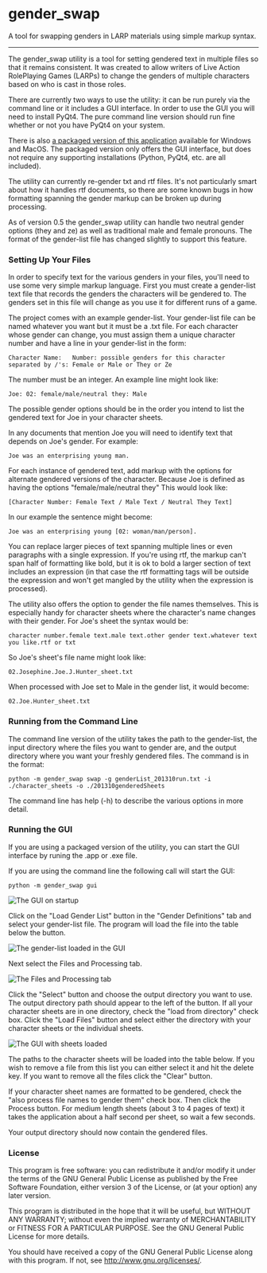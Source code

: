 gender_swap
===========

A tool for swapping genders in LARP materials using simple markup syntax.

-----------------------

The gender_swap utility is a tool for setting gendered text in multiple files so that it remains consistent. It was created to allow writers of Live Action RolePlaying Games (LARPs) to change the genders of multiple characters based on who is cast in those roles.

There are currently two ways to use the utility: it can be run purely via the command line or it includes a GUI interface. In order to use the GUI you will need to install PyQt4. The pure command line version should run fine whether or not you have PyQt4 on your system.

There is also [a packaged version of this application](http://www.digitalchangeling.com/gender_swap_pg/index.html) available for Windows and MacOS. The packaged version only offers the GUI interface, but does not require any supporting installations (Python, PyQt4, etc. are all included).

The utility can currently re-gender txt and rtf files. It's not particularly smart about how it handles rtf documents, so there are some known bugs in how formatting spanning the gender markup can be broken up during processing. 

As of version 0.5 the gender_swap utility can handle two neutral gender options (they and ze) as well as traditional male and female pronouns. The format of the gender-list file has changed slightly to support this feature.

### Setting Up Your Files

In order to specify text for the various genders in your files, you'll need to use some very simple markup language. First you must create a gender-list text file that records the genders the characters will be gendered to. The genders set in this file will change as you use it for different runs of a game. 

The project comes with an example gender-list. Your gender-list file can be named whatever you want but it must be a .txt file. For each character whose gender can change, you must assign them a unique character number and have a line in your gender-list in the form:

    Character Name:   Number: possible genders for this character separated by /'s: Female or Male or They or Ze

The number must be an integer. An example line might look like:

    Joe: 02: female/male/neutral they: Male

The possible gender options should be in the order you intend to list the gendered text for Joe in your character sheets. 

In any documents that mention Joe you will need to identify text that depends on Joe's gender. For example:

    Joe was an enterprising young man.

For each instance of gendered text, add markup with the options for alternate gendered versions of the character. Because Joe is defined as having the options "female/male/neutral they" This would look like:

    [Character Number: Female Text / Male Text / Neutral They Text]

In our example the sentence might become:

    Joe was an enterprising young [02: woman/man/person].

You can replace larger pieces of text spanning multiple lines or even paragraphs with a single expression. If you're using rtf, the markup can't span half of formatting like bold, but it is ok to bold a larger section of text includes an expression (in that case the rtf formatting tags will be outside the expression and won't get mangled by the utility when the expression is processed). 

The utility also offers the option to gender the file names themselves. This is especially handy for character sheets where the character's name changes with their gender. For Joe's sheet the syntax would be:

    character number.female text.male text.other gender text.whatever text you like.rtf or txt

So Joe's sheet's file name might look like:

    02.Josephine.Joe.J.Hunter_sheet.txt

When processed with Joe set to Male in the gender list, it would become:

    02.Joe.Hunter_sheet.txt

### Running from the Command Line

The command line version of the utility takes the path to the gender-list, the input directory where the files you want to gender are, and the output directory where you want your freshly gendered files. The command is in the format:

    python -m gender_swap swap -g genderList_201310run.txt -i ./character_sheets -o ./201310genderedSheets

The command line has help (-h) to describe the various options in more detail. 

### Running the GUI

If you are using a packaged version of the utility, you can start the GUI interface by runing the .app or .exe file.

If you are using the command line the following call will start the GUI:

    python -m gender_swap gui

![The GUI on startup](http://www.digitalchangeling.com/gender_swap_pg/GUI_open.png "The GUI on startup")

Click on the "Load Gender List" button in the "Gender Definitions" tab and select your gender-list file. The program will load the file into the table below the button.

![The gender-list loaded in the GUI](http://www.digitalchangeling.com/gender_swap_pg/GUI_listloaded.png "The gender-list loaded in the GUI")

Next select the Files and Processing tab.

![The Files and Processing tab](http://www.digitalchangeling.com/gender_swap_pg/GUI_filestab.png "The Files and Processing tab")

Click the "Select" button and choose the output directory you want to use. The output directory path should appear to the left of the button. If all your character sheets are in one directory, check the "load from directory" check box. Click the "Load Files" button and select either the directory with your character sheets or the individual sheets. 

![The GUI with sheets loaded](http://www.digitalchangeling.com/gender_swap_pg/GUI_filesselected.png "The GUI with sheets loaded")

The paths to the character sheets will be loaded into the table below. If you wish to remove a file from this list you can either select it and hit the delete key. If you want to remove all the files click the "Clear" button.

If your character sheet names are formatted to be gendered, check the "also process file names to gender them" check box. Then click the Process button. For medium length sheets (about 3 to 4 pages of text) it takes the application about a half second per sheet, so wait a few seconds. 

Your output directory should now contain the gendered files.

### License

This program is free software: you can redistribute it and/or modify
it under the terms of the GNU General Public License as published by
the Free Software Foundation, either version 3 of the License, or
(at your option) any later version.

This program is distributed in the hope that it will be useful,
but WITHOUT ANY WARRANTY; without even the implied warranty of
MERCHANTABILITY or FITNESS FOR A PARTICULAR PURPOSE.  See the
GNU General Public License for more details.

You should have received a copy of the GNU General Public License
along with this program.  If not, see <http://www.gnu.org/licenses/>.
